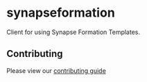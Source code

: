 # synapseformation
Client for using Synapse Formation Templates.



## Contributing
Please view our [contributing guide](CONTRIBUTING.md)